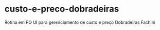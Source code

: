 # custo-e-preco-dobradeiras
Rotina em PO UI para gerenciamento de custo e preço Dobradeiras Fachini
